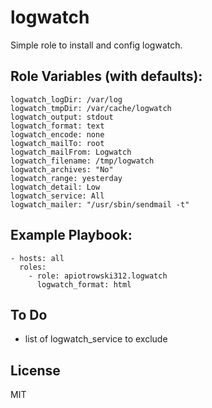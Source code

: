 logwatch
=========

Simple role to install and config logwatch.


Role Variables (with defaults):
--------------

```
logwatch_logDir: /var/log
logwatch_tmpDir: /var/cache/logwatch
logwatch_output: stdout
logwatch_format: text
logwatch_encode: none
logwatch_mailTo: root
logwatch_mailFrom: Logwatch
logwatch_filename: /tmp/logwatch
logwatch_archives: "No"
logwatch_range: yesterday
logwatch_detail: Low
logwatch_service: All
logwatch_mailer: "/usr/sbin/sendmail -t"
```

Example Playbook:
----------------

    - hosts: all
      roles:
        - role: apiotrowski312.logwatch
          logwatch_format: html


To Do
----------------
- list of logwatch_service to exclude

License
-------

MIT
